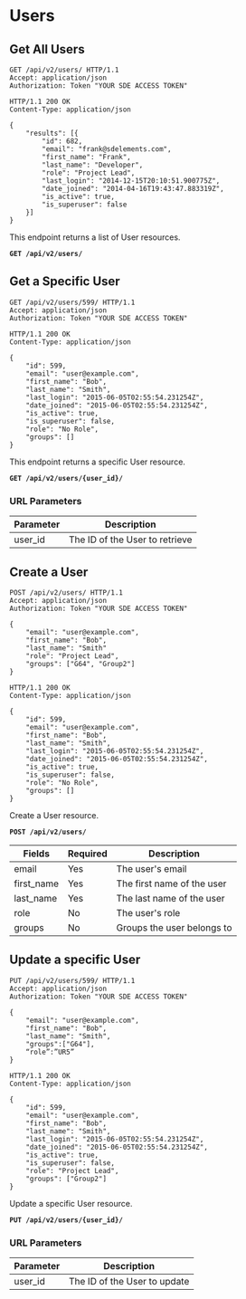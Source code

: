 # Users

## Get All Users

```http
GET /api/v2/users/ HTTP/1.1
Accept: application/json
Authorization: Token "YOUR SDE ACCESS TOKEN"
```

```http
HTTP/1.1 200 OK
Content-Type: application/json

{
    "results": [{
        "id": 682,
        "email": "frank@sdelements.com",
        "first_name": "Frank",
        "last_name": "Developer",
        "role": "Project Lead",
        "last_login": "2014-12-15T20:10:51.900775Z",
        "date_joined": "2014-04-16T19:43:47.883319Z",
        "is_active": true,
        "is_superuser": false
    }]
}
```

This endpoint returns a list of User resources.

**`GET /api/v2/users/`**










## Get a Specific User

```http
GET /api/v2/users/599/ HTTP/1.1
Accept: application/json
Authorization: Token "YOUR SDE ACCESS TOKEN"
```

```http
HTTP/1.1 200 OK
Content-Type: application/json

{
    "id": 599,
    "email": "user@example.com",
    "first_name": "Bob",
    "last_name": "Smith",
    "last_login": "2015-06-05T02:55:54.231254Z",
    "date_joined": "2015-06-05T02:55:54.231254Z",
    "is_active": true,
    "is_superuser": false,
    "role": "No Role",
    "groups": []
}
```

This endpoint returns a specific User resource.

**`GET /api/v2/users/{user_id}/`**

### URL Parameters

Parameter | Description
--------- | -----------
user_id   | The ID of the User to retrieve










## Create a User

```http
POST /api/v2/users/ HTTP/1.1
Accept: application/json
Authorization: Token "YOUR SDE ACCESS TOKEN"

{
    "email": "user@example.com",
    "first_name": "Bob",
    "last_name": "Smith"
    "role": "Project Lead",
    "groups": ["G64", "Group2"]
}
```

```http
HTTP/1.1 200 OK
Content-Type: application/json

{
    "id": 599,
    "email": "user@example.com",
    "first_name": "Bob",
    "last_name": "Smith",
    "last_login": "2015-06-05T02:55:54.231254Z",
    "date_joined": "2015-06-05T02:55:54.231254Z",
    "is_active": true,
    "is_superuser": false,
    "role": "No Role",
    "groups": []
}
```

Create a User resource.

**`POST /api/v2/users/`**

Fields        | Required | Description
--------------|----------|-------------
email         | Yes      | The user's email
first_name    | Yes      | The first name of the user
last_name     | Yes      | The last name of the user
role          | No       | The user's role
groups        | No       | Groups the user belongs to






## Update a specific User

```http
PUT /api/v2/users/599/ HTTP/1.1
Accept: application/json
Authorization: Token "YOUR SDE ACCESS TOKEN"

{
    "email": "user@example.com",
    "first_name": "Bob",
    "last_name": "Smith",
    "groups":["G64"],
    “role”:”UR5”
}
```

```http
HTTP/1.1 200 OK
Content-Type: application/json

{
    "id": 599,
    "email": "user@example.com",
    "first_name": "Bob",
    "last_name": "Smith",
    "last_login": "2015-06-05T02:55:54.231254Z",
    "date_joined": "2015-06-05T02:55:54.231254Z",
    "is_active": true,
    "is_superuser": false,
    "role": "Project Lead",
    "groups": ["Group2"]
}
```

Update a specific User resource.

**`PUT /api/v2/users/{user_id}/`**

### URL Parameters

Parameter | Description
--------- | -----------
user_id   | The ID of the User to update

